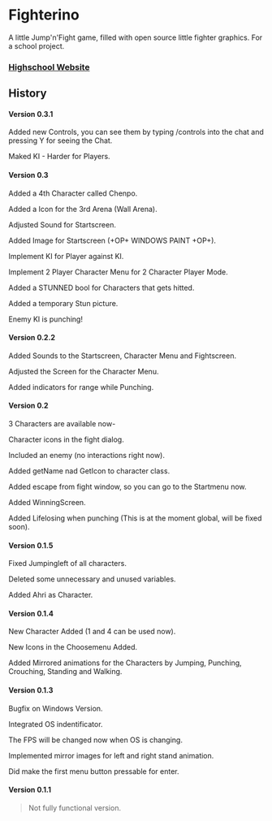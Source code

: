 Fighterino
==========

A little Jump'n'Fight game, filled with open source little fighter graphics. For a school project.

### [Highschool Website](http://www.htw-berlin.de/)

## History

#### Version 0.3.1

Added new Controls, you can see them by typing /controls into the chat and pressing Y for seeing the Chat.

Maked KI - Harder for Players.

#### Version 0.3

Added a 4th Character called Chenpo.

Added a Icon for the 3rd Arena (Wall Arena).

Adjusted Sound for Startscreen.

Added Image for Startscreen (+OP+ WINDOWS PAINT +OP+).

Implement KI for Player against KI.

Implement 2 Player Character Menu for 2 Character Player Mode.

Added a STUNNED bool for Characters that gets hitted. 

Added a temporary Stun picture.

Enemy KI is punching!

#### Version 0.2.2

Added Sounds to the Startscreen, Character Menu and Fightscreen.

Adjusted the Screen for the Character Menu.

Added indicators for range while Punching.

#### Version 0.2

3 Characters are available now-

Character icons in the fight dialog.

Included an enemy (no interactions right now).

Added getName nad GetIcon to character class.

Added escape from fight window, so you can go to the Startmenu now.

Added WinningScreen.

Added Lifelosing when punching (This is at the moment global, will be fixed soon).

#### Version 0.1.5

Fixed Jumpingleft of all characters.

Deleted some unnecessary and unused variables.

Added Ahri as Character.

#### Version 0.1.4

New Character Added (1 and 4 can be used now).

New Icons in the Choosemenu Added.

Added Mirrored animations for the Characters by Jumping, Punching, Crouching, Standing and Walking.

#### Version 0.1.3

Bugfix on Windows Version.

Integrated OS indentificator.

The FPS will be changed now when OS is changing.

Implemented mirror images for left and right stand animation.

Did make the first menu button pressable for enter.

#### Version 0.1.1
> Not fully functional version.


